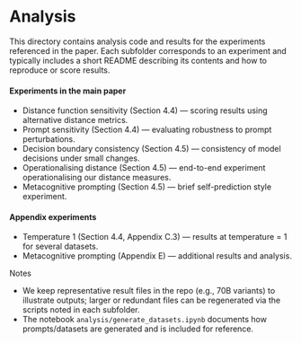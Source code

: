# Analysis

This directory contains analysis code and results for the experiments referenced in the paper. Each subfolder corresponds to an experiment and typically includes a short README describing its contents and how to reproduce or score results.

#### Experiments in the main paper
- Distance function sensitivity (Section 4.4) — scoring results using alternative distance metrics.
- Prompt sensitivity (Section 4.4) — evaluating robustness to prompt perturbations.
- Decision boundary consistency (Section 4.5) — consistency of model decisions under small changes.
- Operationalising distance (Section 4.5) — end-to-end experiment operationalising our distance measures.
- Metacognitive prompting (Section 4.5) — brief self-prediction style experiment.

#### Appendix experiments
- Temperature 1 (Section 4.4, Appendix C.3) — results at temperature = 1 for several datasets.
- Metacognitive prompting (Appendix E) — additional results and analysis.

Notes
- We keep representative result files in the repo (e.g., 70B variants) to illustrate outputs; larger or redundant files can be regenerated via the scripts noted in each subfolder.
- The notebook `analysis/generate_datasets.ipynb` documents how prompts/datasets are generated and is included for reference.



